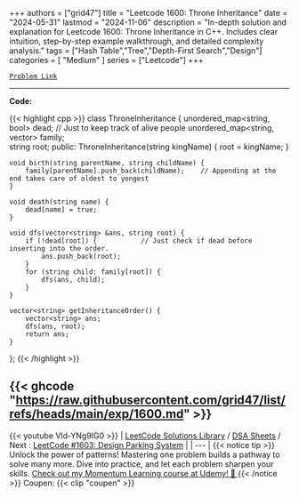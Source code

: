 
+++
authors = ["grid47"]
title = "Leetcode 1600: Throne Inheritance"
date = "2024-05-31"
lastmod = "2024-11-06"
description = "In-depth solution and explanation for Leetcode 1600: Throne Inheritance in C++. Includes clear intuition, step-by-step example walkthrough, and detailed complexity analysis."
tags = ["Hash Table","Tree","Depth-First Search","Design"]
categories = [
    "Medium"
]
series = ["Leetcode"]
+++



[`Problem Link`](https://leetcode.com/problems/throne-inheritance/description/)

---
**Code:**

{{< highlight cpp >}}
class ThroneInheritance {
    unordered_map<string, bool> dead;   // Just to keep track of alive people
    unordered_map<string, vector<string>> family;  
    string root;
public:
    ThroneInheritance(string kingName) {
        root = kingName;
    }
    
    void birth(string parentName, string childName) {
        family[parentName].push_back(childName);    // Appending at the end takes care of oldest to yongest 
    }
    
    void death(string name) {
        dead[name] = true;
    }
    
    void dfs(vector<string> &ans, string root) {
        if (!dead[root]) {           // Just check if dead before inserting into the order.
            ans.push_back(root);
        }
        for (string child: family[root]) {
            dfs(ans, child);
        }
    }
    
    vector<string> getInheritanceOrder() {
        vector<string> ans;
        dfs(ans, root);
        return ans;
    }
};
{{< /highlight >}}

{{< ghcode "https://raw.githubusercontent.com/grid47/list/refs/heads/main/exp/1600.md" >}}
---
{{< youtube VId-YNg9IG0 >}}
| [LeetCode Solutions Library](https://grid47.xyz/leetcode/) / [DSA Sheets](https://grid47.xyz/sheets/) / Next : [LeetCode #1603: Design Parking System](https://grid47.xyz/posts/leetcode-1603-design-parking-system-solution/) |
| --- |
{{< notice tip >}}
Unlock the power of patterns! Mastering one problem builds a pathway to solve many more. Dive into practice, and let each problem sharpen your skills. [Check out my Momentum Learning course at Udemy! 🚀 ](https://www.udemy.com/course/algorithms-and-data-structures-in-cpp/)
{{< /notice >}}
Coupen: {{< clip "coupen" >}}
